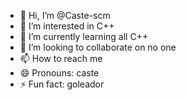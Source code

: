 - 👋 Hi, I’m @Caste-scm
- 👀 I’m interested in C++
- 🌱 I’m currently learning all C++
- 💞️ I’m looking to collaborate on no one
- 📫 How to reach me 
- 😄 Pronouns: caste
- ⚡ Fun fact: goleador

<!---
Caste-scm/Caste-scm is a ✨ special ✨ repository because its `README.md` (this file) appears on your GitHub profile.
You can click the Preview link to take a look at your changes.
--->
